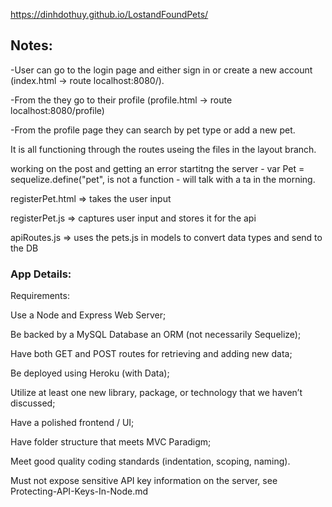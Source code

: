 https://dinhdothuy.github.io/LostandFoundPets/

## Notes:

-User can go to the login page and either sign in or create a new account (index.html -> route localhost:8080/).

-From the they go to their profile (profile.html -> route localhost:8080/profile)

-From the profile page they can search by pet type or add a new pet.

It is all functioning through the routes useing the files in the layout branch.

working on the post and getting an error startitng the server - var Pet = sequelize.define("pet", is not a function - will talk with a ta in the morning.


registerPet.html => takes the user input

registerPet.js => captures user input and stores it for the api

apiRoutes.js => uses the pets.js in models to convert data types and send to the DB

 







### App Details:

Requirements: 

Use a Node and Express Web Server;

Be backed by a MySQL Database an ORM (not necessarily Sequelize);

Have both GET and POST routes for retrieving and adding new data;

Be deployed using Heroku (with Data);

Utilize at least one new library, package, or technology that we haven’t discussed;

Have a polished frontend / UI;

Have folder structure that meets MVC Paradigm;

Meet good quality coding standards (indentation, scoping, naming).

Must not expose sensitive API key information on the server, see Protecting-API-Keys-In-Node.md
